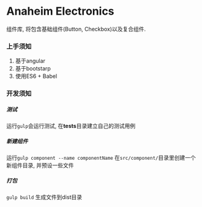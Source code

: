 # Anaheim Electronics

组件库, 将包含基础组件(Button, Checkbox)以及复合组件.

### 上手须知

1. 基于angular
2. 基于bootstarp
3. 使用ES6 + Babel

### 开发须知

##### 测试

运行`gulp`会运行测试, 在**tests**目录建立自己的测试用例

##### 新建组件

运行`gulp component --name componentName` 在`src/component/`目录里创建一个新组件目录, 并预设一些文件

##### 打包

`gulp build` 生成文件到dist目录

